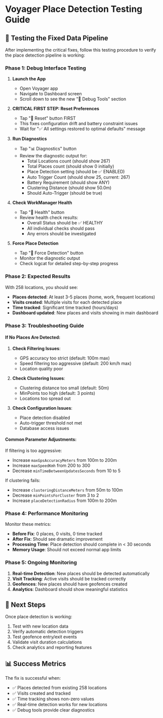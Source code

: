 # Voyager Place Detection Testing Guide

## 🧪 Testing the Fixed Data Pipeline

After implementing the critical fixes, follow this testing procedure to verify the place detection pipeline is working:

### Phase 1: Debug Interface Testing

1. **Launch the App**
   - Open Voyager app
   - Navigate to Dashboard screen
   - Scroll down to see the new "🔧 Debug Tools" section

2. **CRITICAL FIRST STEP: Reset Preferences**
   - Tap "🔄 Reset" button FIRST
   - This fixes configuration drift and battery constraint issues
   - Wait for "✅ All settings restored to optimal defaults" message

3. **Run Diagnostics**
   - Tap "📊 Diagnostics" button
   - Review the diagnostic output for:
     - Total Locations count (should show 267)
     - Total Places count (should show 0 initially)
     - Place Detection setting (should be ✅ ENABLED)
     - Auto Trigger Count (should show 25, current: 267)
     - Battery Requirement (should show ANY)
     - Clustering Distance (should show 50.0m)
     - Should Auto-Trigger (should be true)

4. **Check WorkManager Health**
   - Tap "🔧 Health" button
   - Review health check results:
     - Overall Status should be ✅ HEALTHY
     - All individual checks should pass
     - Any errors should be investigated

5. **Force Place Detection**
   - Tap "🚀 Force Detection" button
   - Monitor the diagnostic output
   - Check logcat for detailed step-by-step progress

### Phase 2: Expected Results

With 258 locations, you should see:
- **Places detected**: At least 3-5 places (home, work, frequent locations)
- **Visits created**: Multiple visits for each detected place
- **Time tracked**: Significant time tracked (hours/days)
- **Dashboard updated**: New places and visits showing in main dashboard

### Phase 3: Troubleshooting Guide

#### If No Places Are Detected:

1. **Check Filtering Issues**:
   - GPS accuracy too strict (default: 100m max)
   - Speed filtering too aggressive (default: 200 km/h max)
   - Location quality poor

2. **Check Clustering Issues**:
   - Clustering distance too small (default: 50m)
   - MinPoints too high (default: 3 points)
   - Locations too spread out

3. **Check Configuration Issues**:
   - Place detection disabled
   - Auto-trigger threshold not met
   - Database access issues

#### Common Parameter Adjustments:

If filtering is too aggressive:
- Increase `maxGpsAccuracyMeters` from 100m to 200m
- Increase `maxSpeedKmh` from 200 to 300
- Decrease `minTimeBetweenUpdatesSeconds` from 10 to 5

If clustering fails:
- Increase `clusteringDistanceMeters` from 50m to 100m
- Decrease `minPointsForCluster` from 3 to 2
- Increase `placeDetectionRadius` from 100m to 200m

### Phase 4: Performance Monitoring

Monitor these metrics:
- **Before Fix**: 0 places, 0 visits, 0 time tracked
- **After Fix**: Should see dramatic improvement
- **Processing Time**: Place detection should complete in < 30 seconds
- **Memory Usage**: Should not exceed normal app limits

### Phase 5: Ongoing Monitoring

1. **Real-time Detection**: New places should be detected automatically
2. **Visit Tracking**: Active visits should be tracked correctly  
3. **Geofences**: New places should have geofences created
4. **Analytics**: Dashboard should show meaningful statistics

## 🚀 Next Steps

Once place detection is working:
1. Test with new location data
2. Verify automatic detection triggers
3. Test geofence entry/exit events
4. Validate visit duration calculations
5. Check analytics and reporting features

## 📊 Success Metrics

The fix is successful when:
- ✅ Places detected from existing 258 locations
- ✅ Visits created and tracked
- ✅ Time tracking shows non-zero values
- ✅ Real-time detection works for new locations
- ✅ Debug tools provide clear diagnostics